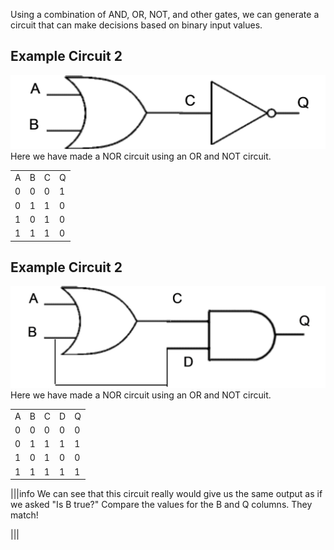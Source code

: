 Using a combination of AND, OR, NOT, and other gates, we can generate a circuit that can make decisions based on binary input values.

## Example Circuit 2
![Circuit 1](LogicGates/circuit1.png)
Here we have made a NOR circuit using an OR and NOT circuit.

<table>
<tr><td>A</td><td>B</td><td>C</td><td>Q</td></tr>
<tr><td>0</td><td>0</td><td>0</td><td>1</td></tr>
<tr><td>0</td><td>1</td><td>1</td><td>0</td></tr>
<tr><td>1</td><td>0</td><td>1</td><td>0</td></tr>
<tr><td>1</td><td>1</td><td>1</td><td>0</td></tr>
</table>


## Example Circuit 2
![Circuit 1](LogicGates/circuit2.png)
Here we have made a NOR circuit using an OR and NOT circuit.
<table>
<tr><td>A</td><td>B</td><td>C</td><td>D</td><td>Q</td></tr>
<tr><td>0</td><td>0</td><td>0</td><td>0</td><td>0</td></tr>
<tr><td>0</td><td>1</td><td>1</td><td>1</td><td>1</td></tr>
<tr><td>1</td><td>0</td><td>1</td><td>0</td><td>0</td></tr>
<tr><td>1</td><td>1</td><td>1</td><td>1</td><td>1</td></tr>
</table>

|||info
We can see that this circuit really would give us the same output as if we asked "Is B true?"  Compare the values for the B and Q columns.  They match!

|||